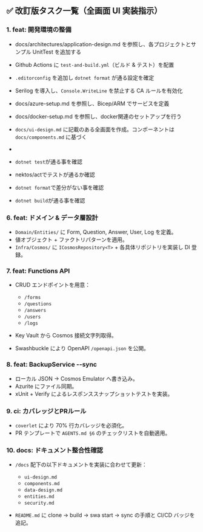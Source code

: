 ## ✅ 改訂版タスク一覧（全画面 UI 実装指示）

### 1. feat: 開発環境の整備




- docs/architectures/application-design.md を参照し、各プロジェクトとサンプル UnitTest を追加する
- Github Actions に `test-and-build.yml`（ビルド & テスト）を配置
-  `.editorconfig` を追加し `dotnet format` が通る設定を確定
- Serilog を導入し、`Console.WriteLine` を禁止する CA ルールを有効化
- docs/azure-setup.md を参照し、Bicep/ARM でサービスを定義
- docs/docker-setup.md を参照し、docker関連のセットアップを行う
- `docs/ui-design.md` に記載のある全画面を作成。コンポーネントは`docs/components.md` に基づく
- 

- `dotnet test`が通る事を確認
- nektos/actでテストが通るか確認
 - `dotnet format`で差分がない事を確認
- `dotnet build`が通る事を確認





### 6. feat: ドメイン & データ層設計

* `Domain/Entities/` に Form, Question, Answer, User, Log を定義。
* 値オブジェクト + ファクトリパターンを適用。
* `Infra/Cosmos/` に `ICosmosRepository<T>` + 各具体リポジトリを実装し DI 登録。

### 7. feat: Functions API

* CRUD エンドポイントを用意：

  * `/forms`
  * `/questions`
  * `/answers`
  * `/users`
  * `/logs`
* Key Vault から Cosmos 接続文字列取得。
* Swashbuckle により OpenAPI `/openapi.json` を公開。

### 8. feat: BackupService --sync

* ローカル JSON → Cosmos Emulator へ書き込み。
* Azurite にファイル同期。
* xUnit + Verify によるレスポンススナップショットテストを実装。

### 9. ci: カバレッジとPRルール

* `coverlet` により 70% 行カバレッジを必須化。
* PR テンプレートで `AGENTS.md §6` のチェックリストを自動適用。

### 10. docs: ドキュメント整合性確認

* `/docs` 配下の以下ドキュメントを実装に合わせて更新：

  * `ui-design.md`
  * `components.md`
  * `data-design.md`
  * `entities.md`
  * `security.md`
* `README.md` に clone → build → swa start → sync の手順と CI/CD バッジを追記。
